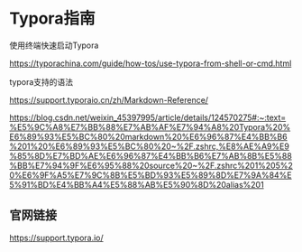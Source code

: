 # Typora指南

使用终端快速启动Typora

https://typorachina.com/guide/how-tos/use-typora-from-shell-or-cmd.html



typora支持的语法

https://support.typoraio.cn/zh/Markdown-Reference/



https://blog.csdn.net/weixin_45397995/article/details/124570275#:~:text=%E5%9C%A8%E7%BB%88%E7%AB%AF%E7%94%A8%20Typora%20%E6%89%93%E5%BC%80%20markdown%20%E6%96%87%E4%BB%B6%201%20%E6%89%93%E5%BC%80%20~%2F.zshrc,%E8%AE%A9%E9%85%8D%E7%BD%AE%E6%96%87%E4%BB%B6%E7%AB%8B%E5%88%BB%E7%94%9F%E6%95%88%20source%20~%2F.zshrc%201%205%20%E6%9F%A5%E7%9C%8B%E5%BD%93%E5%89%8D%E7%9A%84%E5%91%BD%E4%BB%A4%E5%88%AB%E5%90%8D%20alias%201



## 官网链接

https://support.typora.io/